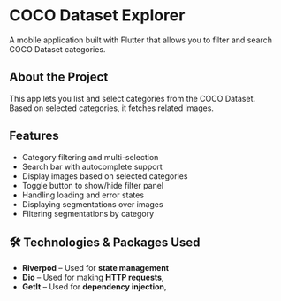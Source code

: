# COCO Dataset Explorer

A mobile application built with Flutter that allows you to filter and search COCO Dataset categories.

## About the Project

This app lets you list and select categories from the COCO Dataset.  
Based on selected categories, it fetches related images.  

## Features

- Category filtering and multi-selection
- Search bar with autocomplete support
- Display images based on selected categories
- Toggle button to show/hide filter panel
- Handling loading and error states
- Displaying segmentations over images
- Filtering segmentations by category

## 🛠 Technologies & Packages Used

- **Riverpod** – Used for **state management**
- **Dio** – Used for making **HTTP requests**,
- **GetIt** – Used for **dependency injection**,
